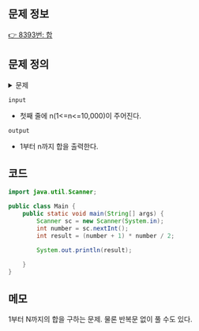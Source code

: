 ## 문제 정보

[👉 8393번: 합](https://www.acmicpc.net/problem/8393)

## 문제 정의
<details><summary> 문제
</summary>

#### n이 주어졌을 때, 1부터 n까지 합을 구하는 프로그램을 작성하시오.
</details>

`input` 
- 첫째 줄에 n(1<=n<=10,000)이 주어진다.

`output` 
- 1부터 n까지 합을 출력한다.

## 코드

```java
import java.util.Scanner;

public class Main {
    public static void main(String[] args) {
        Scanner sc = new Scanner(System.in);
        int number = sc.nextInt();
        int result = (number + 1) * number / 2;

        System.out.println(result);
        
    }
}
```

## 메모
1부터 N까지의 합을 구하는 문제. 물론 반복문 없이 풀 수도 있다.
